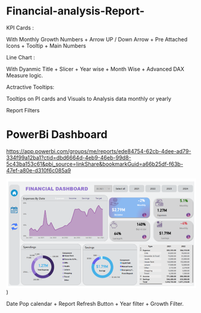 # Financial-analysis-Report-
KPI Cards :



With Monthly Growth Numbers + Arrow UP / Down Arrow + Pre Attached Icons + Tooltip + Main Numbers



Line Chart :



With Dyanmic Title + Slicer + Year wise + Month Wise + Advanced DAX Measure logic.



Actractive Tooltips: 



Tooltips on PI cards and Visuals to Analysis data monthly or yearly

Report Filters


# PowerBi Dashboard


https://app.powerbi.com/groups/me/reports/ede84754-62cb-4dee-ad79-334f99a12ba1?ctid=dbd6664d-4eb9-46eb-99d8-5c43ba153c61&pbi_source=linkShare&bookmarkGuid=a66b25df-f63b-47ef-a80e-d310f6c085a9

![](https://github.com/RimaJAMLI21/Financial-analysis-Report-/blob/main/finanrep.PNG))


Date Pop calendar + Report Refresh Button + Year filter + Growth Filter.
